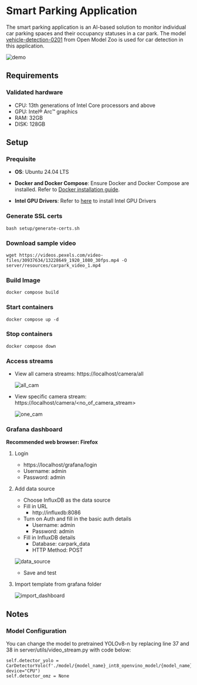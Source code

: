 # Smart Parking Application

The smart parking application is an AI-based solution to monitor individual car parking spaces and their occupancy statuses in a car park. The model [vehicle-detection-0201](https://github.com/openvinotoolkit/open_model_zoo/blob/master/models/intel/vehicle-detection-0201/README.md) from Open Model Zoo is used for car detection in this application.

![demo](./docs/demo.gif)

## Requirements
### Validated hardware
* CPU: 13th generations of Intel Core processors and above
* GPU: Intel® Arc™ graphics
* RAM: 32GB
* DISK: 128GB

## Setup

### Prequisite
* **OS**: Ubuntu 24.04 LTS

* **Docker and Docker Compose**: Ensure Docker and Docker Compose are installed. Refer to [Docker installation guide](https://docs.docker.com/engine/install/).

* **Intel GPU Drivers**:
Refer to [here](../../../README.md#-5-minute-quick-start) to install Intel GPU Drivers

### Generate SSL certs

```
bash setup/generate-certs.sh
```

### Download sample video 

```
wget https://videos.pexels.com/video-files/30937634/13228649_1920_1080_30fps.mp4 -O server/resources/carpark_video_1.mp4
```

### Build Image

```
docker compose build
```

### Start containers

```
docker compose up -d
```

### Stop containers

```
docker compose down
```

### Access streams

* View all camera streams: https://localhost/camera/all

  ![all_cam](./docs/all_cam.png)

* View specific camera stream: https://localhost/camera/<no_of_camera_stream>

  ![one_cam](./docs/one_cam.png)

### Grafana dashboard

**Recommended web browser: Firefox**

1. Login
    - https://localhost/grafana/login
    - Username: admin
    - Password: admin

2. Add data source

    - Choose InfluxDB as the data source
    - Fill in URL
      - http://influxdb:8086
    - Turn on Auth and fill in the basic auth details
      - Username: admin
      - Password: admin
    - Fill in InfluxDB details
      - Database: carpark_data
      - HTTP Method: POST

    ![data_source](./docs/grafana_data_source.png)

    - Save and test

3. Import template from grafana folder

    ![import_dashboard](./docs/import_dashboard.png)

## Notes
### Model Configuration
You can change the model to pretrained YOLOv8-n by replacing line 37 and 38 in server/utils/video_stream.py with code below:

```
self.detector_yolo = CarDetectorYolo(f'./model/{model_name}_int8_openvino_model/{model_name}.xml', device="CPU")
self.detector_omz = None
```
